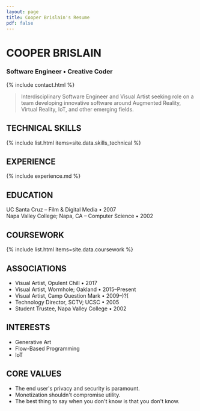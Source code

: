 ```yaml
---
layout: page
title: Cooper Brislain's Resume
pdf: false
---
```

# COOPER BRISLAIN
### Software Engineer • Creative Coder

{% include contact.html %}

> Interdisciplinary Software Engineer and Visual Artist seeking role on a team developing innovative software around Augmented Reality, Virtual Reality, IoT, and other emerging fields.

## TECHNICAL SKILLS

{% include list.html items=site.data.skills_technical %}

## EXPERIENCE 

{% include experience.md %}

## EDUCATION

UC Santa Cruz – Film & Digital Media • 2007  
Napa Valley College; Napa, CA – Computer Science • 2002

## COURSEWORK

{% include list.html items=site.data.coursework %}

## ASSOCIATIONS

- Visual Artist, Opulent Chill • 2017
- Visual Artist, Wormhole; Oakland • 2015–Present
- Visual Artist, Camp Question Mark • 2009–)?( 
- Technology Director, SCTV; UCSC • 2005
- Student Trustee, Napa Valley College • 2002

## INTERESTS

- Generative Art
- Flow-Based Programming
- IoT

## CORE VALUES

* The end user's privacy and security is paramount. 
* Monetization shouldn't compromise utility.
* The best thing to say when you don't know is that you don't know.
